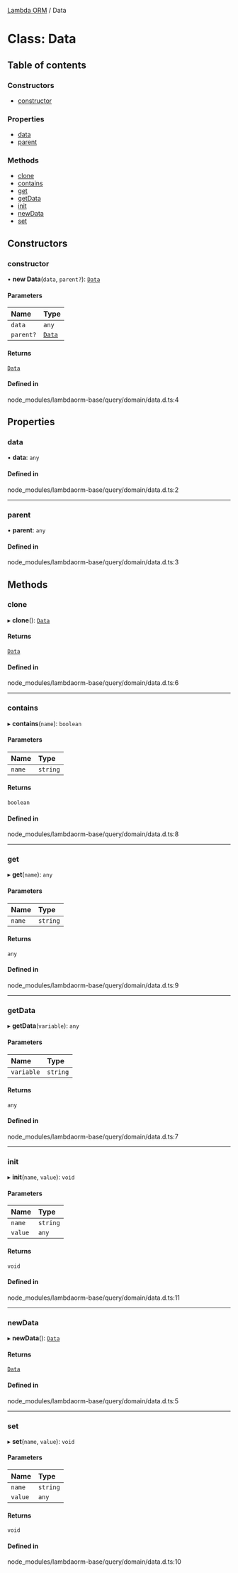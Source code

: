 [Lambda ORM](../README.md) / Data

# Class: Data

## Table of contents

### Constructors

- [constructor](Data.md#constructor)

### Properties

- [data](Data.md#data)
- [parent](Data.md#parent)

### Methods

- [clone](Data.md#clone)
- [contains](Data.md#contains)
- [get](Data.md#get)
- [getData](Data.md#getdata)
- [init](Data.md#init)
- [newData](Data.md#newdata)
- [set](Data.md#set)

## Constructors

### constructor

• **new Data**(`data`, `parent?`): [`Data`](Data.md)

#### Parameters

| Name | Type |
| :------ | :------ |
| `data` | `any` |
| `parent?` | [`Data`](Data.md) |

#### Returns

[`Data`](Data.md)

#### Defined in

node_modules/lambdaorm-base/query/domain/data.d.ts:4

## Properties

### data

• **data**: `any`

#### Defined in

node_modules/lambdaorm-base/query/domain/data.d.ts:2

___

### parent

• **parent**: `any`

#### Defined in

node_modules/lambdaorm-base/query/domain/data.d.ts:3

## Methods

### clone

▸ **clone**(): [`Data`](Data.md)

#### Returns

[`Data`](Data.md)

#### Defined in

node_modules/lambdaorm-base/query/domain/data.d.ts:6

___

### contains

▸ **contains**(`name`): `boolean`

#### Parameters

| Name | Type |
| :------ | :------ |
| `name` | `string` |

#### Returns

`boolean`

#### Defined in

node_modules/lambdaorm-base/query/domain/data.d.ts:8

___

### get

▸ **get**(`name`): `any`

#### Parameters

| Name | Type |
| :------ | :------ |
| `name` | `string` |

#### Returns

`any`

#### Defined in

node_modules/lambdaorm-base/query/domain/data.d.ts:9

___

### getData

▸ **getData**(`variable`): `any`

#### Parameters

| Name | Type |
| :------ | :------ |
| `variable` | `string` |

#### Returns

`any`

#### Defined in

node_modules/lambdaorm-base/query/domain/data.d.ts:7

___

### init

▸ **init**(`name`, `value`): `void`

#### Parameters

| Name | Type |
| :------ | :------ |
| `name` | `string` |
| `value` | `any` |

#### Returns

`void`

#### Defined in

node_modules/lambdaorm-base/query/domain/data.d.ts:11

___

### newData

▸ **newData**(): [`Data`](Data.md)

#### Returns

[`Data`](Data.md)

#### Defined in

node_modules/lambdaorm-base/query/domain/data.d.ts:5

___

### set

▸ **set**(`name`, `value`): `void`

#### Parameters

| Name | Type |
| :------ | :------ |
| `name` | `string` |
| `value` | `any` |

#### Returns

`void`

#### Defined in

node_modules/lambdaorm-base/query/domain/data.d.ts:10
